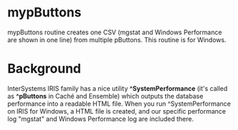 # mypButtons
mypButtons routine creates one CSV (mgstat and Windows Performance are shown in one line) from multiple pButtons. This routine is for Windows.

# Background
InterSystems IRIS family has a nice utility **^SystemPerformance** (it's called as **^pButtons** in Caché and Ensemble) which outputs the database performance into a readable HTML file. When you run ^SystemPerformance on IRIS for Windows, a HTML file is created, and our specific performance log "mgstat" and Windows Performance log are included there.

